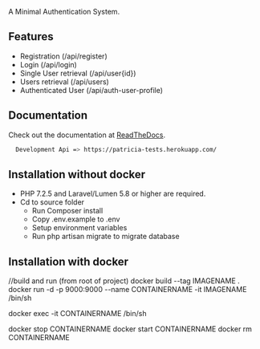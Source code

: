 
A Minimal Authentication System.

<!---[![Build Status](https://travis-ci.org/Lanrey/auth-service.svg?branch=dev)](https://travis-ci.org/Lanrey/auth-service)-->


## Features
- Registration (/api/register)
- Login (/api/login)
- Single User retrieval (/api/user{id})
- Users retrieval (/api/users)
- Authenticated User (/api/auth-user-profile)


## Documentation
Check out the documentation at [ReadTheDocs](https://documenter.getpostman.com/view/7081137/TVKHVFf5).

```sh
  Development Api => https://patricia-tests.herokuapp.com/
```

## Installation without docker
- PHP 7.2.5 and Laravel/Lumen 5.8 or higher are required.
- Cd to source folder
  - Run Composer install
  - Copy .env.example to .env
  - Setup environment variables
  - Run php artisan migrate to migrate database


## Installation with docker
  //build and run (from root of project)
  docker build --tag IMAGENAME .
  docker run -d -p 9000:9000 --name CONTAINERNAME -it IMAGENAME /bin/sh
     
  docker exec -it CONTAINERNAME /bin/sh

  docker stop CONTAINERNAME
  docker start CONTAINERNAME
  docker rm CONTAINERNAME




